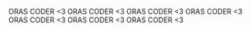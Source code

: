 ORAS CODER <3      ORAS CODER <3      ORAS CODER <3      ORAS CODER <3      ORAS CODER <3      ORAS CODER <3      ORAS CODER <3      